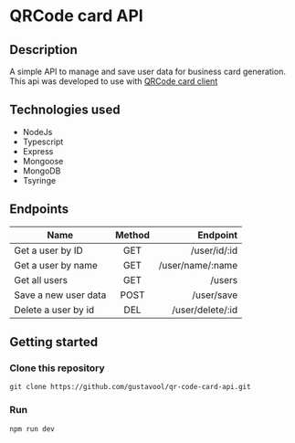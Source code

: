 # QRCode card API

## Description

A simple API to manage and save user data for business card generation. This api was developed to use with [QRCode card client](https://github.com/gustavool/qr-code-card-client)

## Technologies used

- NodeJs
- Typescript
- Express
- Mongoose
- MongoDB
- Tsyringe

## Endpoints

| Name                 | Method |         Endpoint |
| -------------------- | :----: | ---------------: |
| Get a user by ID     |  GET   |     /user/id/:id |
| Get a user by name   |  GET   | /user/name/:name |
| Get all users        |  GET   |           /users |
| Save a new user data |  POST  |       /user/save |
| Delete a user by id  |  DEL   | /user/delete/:id |

## Getting started

### Clone this repository

`git clone https://github.com/gustavool/qr-code-card-api.git`

### Run

`npm run dev`
